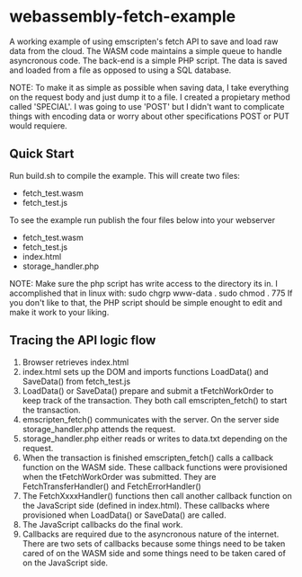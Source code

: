 # webassembly-fetch-example
A working example of using emscripten's fetch API to save and load raw data from the cloud. The WASM code maintains a simple queue to handle asyncronous code. The back-end is a simple PHP script. The data is saved and loaded from a file as opposed to using a SQL database.


NOTE: To make it as simple as possible when saving data, I take everything on the request body and just dump it to a file. I created a propietary method called 'SPECIAL'. I was going to use 'POST' but I didn't want to complicate things with encoding data or worry about other specifications POST or PUT would requiere.

## Quick Start
Run build.sh to compile the example. This will create two files: 
  * fetch_test.wasm 
  * fetch_test.js

To see the example run publish the four files below into your webserver
  * fetch_test.wasm 
  * fetch_test.js
  * index.html
  * storage_handler.php

NOTE: Make sure the php script has write access to the directory its in. I accomplished that in linux with:
    sudo chgrp www-data .
    sudo chmod . 775 
If you don't like to that, the PHP script should be simple enought to edit and make it work to your liking.

## Tracing the API logic flow
  1. Browser retrieves index.html
  2. index.html sets up the DOM and imports functions LoadData() and SaveData() from fetch_test.js
  3. LoadData() or SaveData() prepare and submit a tFetchWorkOrder to keep track of the transaction. They both call emscripten\_fetch() to start the transaction.
  4. emscripten\_fetch() communicates with the server. On the server side storage\_handler.php attends the request.
  5. storage\_handler.php either reads or writes to data.txt depending on the request.
  6. When the transaction is finished emscripten\_fetch() calls a callback function on the WASM side. These callback functions were provisioned when the tFetchWorkOrder was submitted. They are FetchTransferHandler() and FetchErrorHandler()
  7. The FetchXxxxHandler() functions then call another callback function on the JavaScript side (defined in index.html). These callbacks where provisioned when LoadData() or SaveData() are called. 
  8. The JavaScript callbacks do the final work.
  9. Callbacks are required due to the asyncronous nature of the internet. There are two sets of callbacks because some things need to be taken cared of on the WASM side and some things need to be taken cared of on the JavaScript side.
